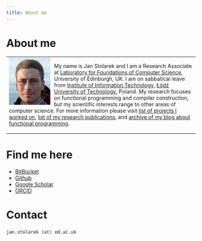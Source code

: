 ```yaml
---
title: About me
---
```


About me
========

<table cellpadding="0" cellspacing="0" margin="0" width="100%"><tr><td>
<img src="/images/my_photo.jpg" style="float: left; margin-right: 10px;" />

My name is Jan Stolarek and I am a Research Associate at [Laboratory for
Foundations of Computer Science](https://wcms.inf.ed.ac.uk/lfcs/), University of
Edinburgh, UK.  I am on sabbatical leave from [Institute of Information
Technology](https://it.p.lodz.pl/), [Łódź University of
Technology](https://p.lodz.pl/), Poland.  My research focuses on functional
programming and compiler construction, but my scientific interests range to
other areas of computer science.  For more information please visit [list of
projects I worked on](projects.html), [list of my research
publications](publications.html), and [archive of my blog about functional
programming](blog.html).

</td></tr></table>

Find me here
============

  * [BitBucket](https://bitbucket.org/jstolarek/)
  * [Github](https://github.com/jstolarek)
  * [Google Scholar](https://scholar.google.com/citations?user=AsOeB-YAAAAJ&hl=en)
  * [ORCID](https://orcid.org/0000-0002-0140-5689)

Contact
=======

`jan.stolarek (at) ed.ac.uk`
